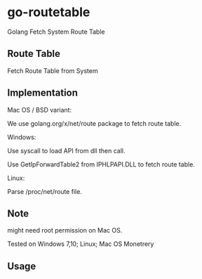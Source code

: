 # go-routetable

Golang Fetch System Route Table

## Route Table

Fetch Route Table from System

## Implementation

Mac OS / BSD variant:

We use golang.org/x/net/route package to fetch route table.

Windows:

Use syscall to load API from dll then call.

Use GetIpForwardTable2 from IPHLPAPI.DLL to fetch route table.

Linux:

Parse /proc/net/route file.

## Note

might need root permission on Mac OS.

Tested on Windows 7,10; Linux; Mac OS Monetrery

## Usage

